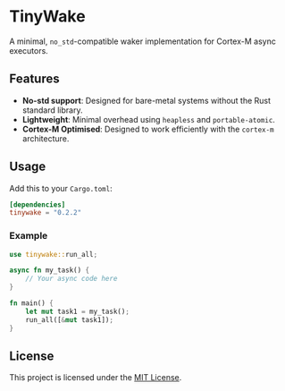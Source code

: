 # TinyWake

A minimal, `no_std`-compatible waker implementation for Cortex-M async executors.

## Features

- **No-std support**: Designed for bare-metal systems without the Rust standard library.
- **Lightweight**: Minimal overhead using `heapless` and `portable-atomic`.
- **Cortex-M Optimised**: Designed to work efficiently with the `cortex-m` architecture.

## Usage

Add this to your `Cargo.toml`:

```toml
[dependencies]
tinywake = "0.2.2"
```

### Example

```rust
use tinywake::run_all;

async fn my_task() {
    // Your async code here
}

fn main() {
    let mut task1 = my_task();
    run_all([&mut task1]);
}
```

## License

This project is licensed under the [MIT License](LICENSE).
